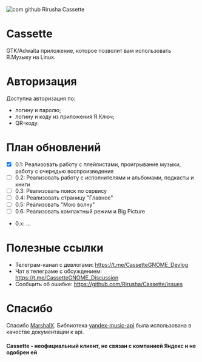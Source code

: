 ![com github Rirusha Cassette](https://raw.githubusercontent.com/Rirusha/Cassette/master/data/icons/hicolor/scalable/apps/io.github.Rirusha.Cassette.svg)


# Cassette

GTK/Adwaita приложение, которое позволит вам использовать Я.Музыку на Linux.

# Авторизация
Доступна авторизация по:
* логину и паролю;
* логину и коду из приложения Я.Ключ;
* QR-коду.

# План обновлений
* [X] 0.1: Реализовать работу с плейлистами, проигрывание музыки, работу с очередью воспроизведения
* [ ] 0.2: Реализовать работу с исполнителями и альбомами, подкасты и книги
* [ ] 0.3: Реализовать поиск по сервису
* [ ] 0.4: Реализовать страницу "Главное"
* [ ] 0.5: Реализовать "Мою волну"
* [ ] 0.6: Реализовать компактный режим и Big Picture
* 0.x: ...

# Полезные ссылки
* Телеграм-канал с девлогами: https://t.me/CassetteGNOME_Devlog
* Чат в телеграме с обсуждением: https://t.me/CassetteGNOME_Discussion
* Сообщить об ошибке: https://github.com/Rirusha/Cassette/issues

# Спасибо
Спасибо [MarshalX](https://github.com/MarshalX). Библиотека [yandex-music-api](https://github.com/MarshalX/yandex-music-api) была использована в качестве документации к api.

#### Cassette - неофициальный клиент, не связан с компанией Яндекс и не одобрен ей
